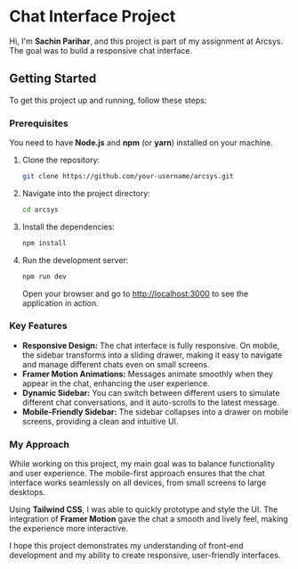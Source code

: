 
# Chat Interface Project

Hi, I'm **Sachin Parihar**, and this project is part of my assignment at Arcsys. The goal was to build a responsive chat interface.

## Getting Started

To get this project up and running, follow these steps:

### Prerequisites

You need to have **Node.js** and **npm** (or **yarn**) installed on your machine.

1. Clone the repository:

   ```bash
   git clone https://github.com/your-username/arcsys.git
   ```

2. Navigate into the project directory:

   ```bash
   cd arcsys
   ```

3. Install the dependencies:

   ```bash
   npm install
   ```

4. Run the development server:

   ```bash
   npm run dev
   ```

   Open your browser and go to [http://localhost:3000](http://localhost:3000) to see the application in action.

### Key Features

- **Responsive Design:** The chat interface is fully responsive. On mobile, the sidebar transforms into a sliding drawer, making it easy to navigate and manage different chats even on small screens.
- **Framer Motion Animations:** Messages animate smoothly when they appear in the chat, enhancing the user experience.
- **Dynamic Sidebar:** You can switch between different users to simulate different chat conversations, and it auto-scrolls to the latest message.
- **Mobile-Friendly Sidebar:** The sidebar collapses into a drawer on mobile screens, providing a clean and intuitive UI.
  
### My Approach

While working on this project, my main goal was to balance functionality and user experience. The mobile-first approach ensures that the chat interface works seamlessly on all devices, from small screens to large desktops.

Using **Tailwind CSS**, I was able to quickly prototype and style the UI. The integration of **Framer Motion** gave the chat a smooth and lively feel, making the experience more interactive.

I hope this project demonstrates my understanding of front-end development and my ability to create responsive, user-friendly interfaces.
